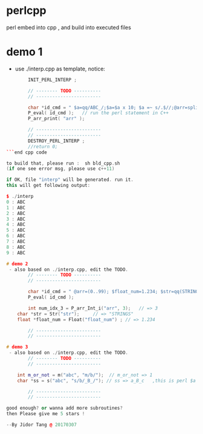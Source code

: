 # perlcpp
perl embed into cpp , and build into executed files

# demo 1 
 - use ./interp.cpp as template, notice:

```cpp code
        INIT_PERL_INTERP ;

        // -------- TODO ----------
        // ------------------------

        char *id_cmd = " $a=qq/ABC_/;$a=$a x 10; $a =~ s/.$//;@arr=split m/_/,$a;  ";
        P_eval( id_cmd );	// run the perl statement in C++ 
        P_arr_print( "arr" );

        // ------------------------
        // ------------------------
        DESTROY_PERL_INTERP ;
        //return 0;
```end cpp code

to build that, please run :  sh bld_cpp.sh 
(if one see error msg, please use c++11)

if OK, file "interp" will be generated. run it.
this will get following output:

$ ./interp
0 : ABC
1 : ABC
2 : ABC
3 : ABC
4 : ABC
5 : ABC
6 : ABC
7 : ABC
8 : ABC
9 : ABC

# demo 2
 - also based on ./interp.cpp, edit the TODO.
        // -------- TODO ----------
        // ------------------------

        char *id_cmd = " @arr=(0..99); $float_num=1.234; $str=qq(STRINGS); ";
        P_eval( id_cmd );

        int num_idx_3 = P_arr_Int_i("arr", 3);   // => 3 
	char *str = Str("str"); 	// => "STRINGS"
	float *float_num = Float("float_num") ; // => 1.234 

        // ------------------------
        // ------------------------

# demo 3
 - also based on ./interp.cpp, edit the TODO.
        // -------- TODO ----------
        // ------------------------

	int m_or_not = m("abc", "m/b/");  // m_or_not => 1 
	char *ss = s("abc", "s/b/_B_/"); // ss => a_B_c   ,this is perl $a =~ s/xx/XX/g

        // ------------------------
        // ------------------------

good enough? or wanna add more subroutines?
then Please give me 5 stars ! 

--By Jidor Tang @ 20170307

